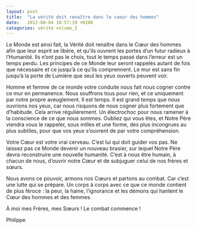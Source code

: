 ```yaml
---
layout: post
title:  "La vérité doit renaître dans le coeur des hommes"
date:   2012-08-04 10:57:19 +0200
categories: vérité volume_I
---
```

Le Monde est ainsi fait, la Vérité doit renaître dans le Cœur des hommes afin que leur esprit se libère, et qu’ils ouvrent les portes d’un futur radieux à l’Humanité. Ils n’ont pas le choix, tout le temps passé dans l’erreur est un temps perdu. Les principes de ce Monde leur seront rappelés autant de fois que nécessaire et ce jusqu’à ce qu’ils comprennent. Le mur est sans fin jusqu’à la porte de Lumière que seul les yeux ouverts peuvent voir.

Homme et femme de ce monde votre conduite nous fait nous cogner contre ce mur en permanence. Nous souffrons tous pour rien, et ce uniquement par notre propre aveuglement. Il est temps. Il est grand temps que nous ouvrions nos yeux, car nous risquons de nous cogner plus fortement que d’habitude. Cela arrive régulièrement. Un électrochoc pour nous ramener à la conscience de ce que nous sommes. Oubliez qui vous êtes, et Notre Père viendra vous le rappeler, sous milles et une forme, des plus incongrues au plus subtiles, pour que vos yeux s’ouvrent de par votre compréhension.

Votre Cœur est votre vrai cerveau. C’est lui qui doit guider vos pas. Ne laissez pas ce Monde devenir un nouveau brasier, sur lequel Notre Père devra reconstruire une nouvelle humanité. C’est à nous être humain, à chacun de nous, d’ouvrir notre Cœur et de subjuguer celui de nos frères et sœurs.

Nous avons ce pouvoir, armons nos Cœurs et partons au combat. Car c’est une lutte qui se prépare. Un corps à corps avec ce que ce monde contient de plus féroce : la peur, la haine, l’ignorance et les démons qui hantent le Cœur des hommes et des femmes.

À moi mes Frères, mes Sœurs ! Le combat commence !

Philippe 
